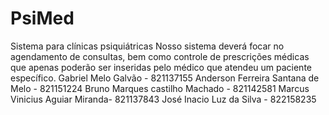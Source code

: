 # PsiMed
Sistema para clínicas psiquiátricas
Nosso sistema deverá focar no agendamento de consultas, bem como controle de prescrições médicas que apenas poderão ser inseridas pelo médico que atendeu um paciente específico.
Gabriel Melo Galvão - 821137155
Anderson Ferreira Santana de Melo - 821151224
Bruno Marques castilho Machado - 821142581
Marcus Vinicius Aguiar Miranda- 821137843
José Inacio Luz da Silva - 822158235
